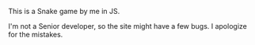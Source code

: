 This is a Snake game by me in JS.

I'm not a Senior developer, so the site might have a few bugs. I apologize for the mistakes.